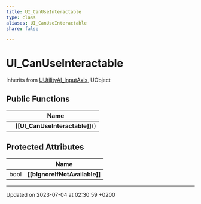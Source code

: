 ```yaml
---
title: UI_CanUseInteractable
type: class
aliases: UI_CanUseInteractable
share: false

---
```


# UI_CanUseInteractable





Inherits from [UUtilityAI_InputAxis](/docs/SDK/Source/Classes/classUUtilityAI__InputAxis.md), UObject

## Public Functions

|                | Name           |
| -------------- | -------------- |
| | **[[UI_CanUseInteractable]]**() |

## Protected Attributes

|                | Name           |
| -------------- | -------------- |
| bool | **[[bIgnoreIfNotAvailable]]**  |

-------------------------------

Updated on 2023-07-04 at 02:30:59 +0200